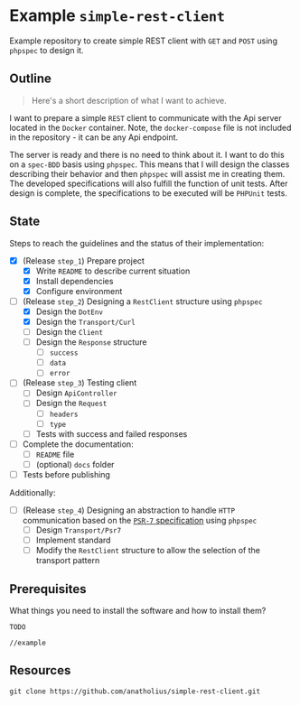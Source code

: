 # Example `simple-rest-client`

Example repository to create simple REST client with `GET` and `POST`
using `phpspec` to design it.

## Outline

> Here's a short description of what I want to achieve.

I want to prepare a simple `REST` client to communicate with the Api server
located in the `Docker` container. Note, the `docker-compose` file is not
included in the repository - it can be any Api endpoint.

The server is ready and there is no need to think about it. I want to do this on
a `spec-BDD` basis using `phpspec`. This means that I will design the classes
describing their behavior and then `phpspec` will assist me in creating them.
The developed specifications will also fulfill the function of unit tests. After
design is complete, the specifications to be executed will be `PHPUnit` tests.

## State

Steps to reach the guidelines and the status of their implementation:

- [x] (Release `step_1`) Prepare project
    - [x] Write `README` to describe current situation
    - [x] Install dependencies
    - [x] Configure environment
- [ ] (Release `step_2`) Designing a `RestClient` structure using `phpspec`
    - [x] Design the `DotEnv`
    - [x] Design the `Transport/Curl`
    - [ ] Design the `Client`
    - [ ] Design the `Response` structure
        - [ ] `success`
        - [ ] `data`
        - [ ] `error`
- [ ] (Release `step_3`) Testing client
    - [ ] Design `ApiController`
    - [ ] Design the `Request`
        - [ ] `headers`
        - [ ] `type`
    - [ ] Tests with success and failed responses
- [ ] Complete the documentation:
    - [ ] `README` file
    - [ ] (optional) `docs` folder
- [ ] Tests before publishing

Additionally:

- [ ] (Release `step_4`) Designing an abstraction to handle `HTTP` communication
  based on the [`PSR-7` specification](https://www.php-fig.org/psr/psr-7/)
  using `phpspec`
    - [ ] Design `Transport/Psr7`
    - [ ] Implement standard
    - [ ] Modify the `RestClient` structure to allow the selection of the
      transport pattern

## Prerequisites

What things you need to install the software and how to install them?

`TODO`

```
//example
```

## Resources

```shell
git clone https://github.com/anatholius/simple-rest-client.git
```

